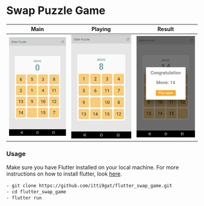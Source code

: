 # Swap Puzzle Game

| Main        | Playing           | Result  |
| ------------- | ------------- | ------------- |
| ![APP Demo 01](https://raw.githubusercontent.com/itti9gat/flutter_swap_game/master/imgs/ss_01.png)      | ![APP Demo 02](https://raw.githubusercontent.com/itti9gat/flutter_swap_game/master/imgs/ss_02.png) | ![APP Demo 03](https://raw.githubusercontent.com/itti9gat/flutter_swap_game/master/imgs/ss_03.png) |

### Usage
Make sure you have Flutter installed on your local machine. 
For more instructions on how to install flutter, look [here](https://flutter.io/docs/get-started/install).
```
- git clone https://github.com/itti9gat/flutter_swap_game.git
- cd flutter_swap_game
- flutter run
```
